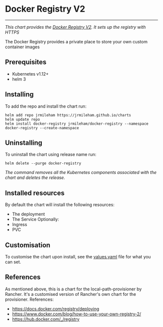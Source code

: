 # Docker Registry V2
---
*This chart provides the [Docker Registry V2](https://github.com/distribution/distribution). It sets up the registry with HTTPS*

The Docker Registry provides a private place to store your own custom container images

## Prerequisites
- Kubernetes v1.12+
- helm 3

## Installing
To add the repo and install the chart run:
```shell
helm add repo jrmileham https://jrmileham.github.io/charts
helm update repo
helm install docker-registry jrmileham/docker-registry --namespace docker-registry --create-namespace
```
## Uninstalling
To uninstall the chart using release name run:
```shell
helm delete --purge docker-registry
```
*The command removes all the Kubernetes components associated with the chart and deletes the release.*

## Installed resources
By default the chart will install the following resources:
- The deployment
- The Service
Optionally:
- Ingress
- PVC

## Customisation
To customise the chart upon install, see the [values.yaml](values.yaml) file for what you can set.

## References 
As mentioned above, this is a chart for the local-path-provisioner by Rancher. It's a customised version of Rancher's own chart for the provisioner.
References:
- https://docs.docker.com/registry/deploying
- https://www.docker.com/blog/how-to-use-your-own-registry-2/
- https://hub.docker.com/_/registry
